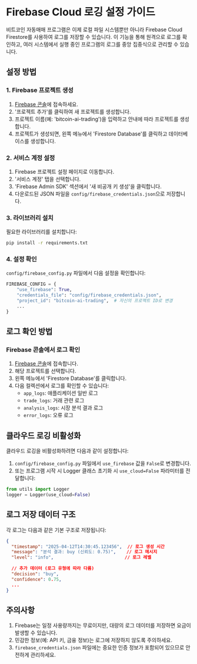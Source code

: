 # Firebase Cloud 로깅 설정 가이드

비트코인 자동매매 프로그램은 이제 로컬 파일 시스템뿐만 아니라 Firebase Cloud Firestore를 사용하여 로그를 저장할 수 있습니다. 이 기능을 통해 원격으로 로그를 확인하고, 여러 시스템에서 실행 중인 프로그램의 로그를 중앙 집중식으로 관리할 수 있습니다.

## 설정 방법

### 1. Firebase 프로젝트 생성

1. [Firebase 콘솔](https://console.firebase.google.com/)에 접속하세요.
2. '프로젝트 추가'를 클릭하여 새 프로젝트를 생성합니다.
3. 프로젝트 이름(예: 'bitcoin-ai-trading')을 입력하고 안내에 따라 프로젝트를 생성합니다.
4. 프로젝트가 생성되면, 왼쪽 메뉴에서 'Firestore Database'를 클릭하고 데이터베이스를 생성합니다.

### 2. 서비스 계정 설정

1. Firebase 프로젝트 설정 페이지로 이동합니다.
2. '서비스 계정' 탭을 선택합니다.
3. 'Firebase Admin SDK' 섹션에서 '새 비공개 키 생성'을 클릭합니다.
4. 다운로드된 JSON 파일을 `config/firebase_credentials.json`으로 저장합니다.

### 3. 라이브러리 설치

필요한 라이브러리를 설치합니다:

```bash
pip install -r requirements.txt
```

### 4. 설정 확인

`config/firebase_config.py` 파일에서 다음 설정을 확인합니다:

```python
FIREBASE_CONFIG = {
    "use_firebase": True,
    "credentials_file": "config/firebase_credentials.json",
    "project_id": "bitcoin-ai-trading",  # 자신의 프로젝트 ID로 변경
    ...
}
```

## 로그 확인 방법

### Firebase 콘솔에서 로그 확인

1. [Firebase 콘솔](https://console.firebase.google.com/)에 접속합니다.
2. 해당 프로젝트를 선택합니다.
3. 왼쪽 메뉴에서 'Firestore Database'를 클릭합니다.
4. 다음 컬렉션에서 로그를 확인할 수 있습니다:
   - `app_logs`: 애플리케이션 일반 로그
   - `trade_logs`: 거래 관련 로그
   - `analysis_logs`: 시장 분석 결과 로그
   - `error_logs`: 오류 로그

## 클라우드 로깅 비활성화

클라우드 로깅을 비활성화하려면 다음과 같이 설정합니다:

1. `config/firebase_config.py` 파일에서 `use_firebase` 값을 `False`로 변경합니다.
2. 또는 프로그램 시작 시 Logger 클래스 초기화 시 `use_cloud=False` 파라미터를 전달합니다:

```python
from utils import Logger
logger = Logger(use_cloud=False)
```

## 로그 저장 데이터 구조

각 로그는 다음과 같은 기본 구조로 저장됩니다:

```json
{
  "timestamp": "2025-04-12T14:30:45.123456",  // 로그 생성 시간
  "message": "분석 결과: buy (신뢰도: 0.75)",    // 로그 메시지
  "level": "info",                           // 로그 레벨
  
  // 추가 데이터 (로그 유형에 따라 다름)
  "decision": "buy",
  "confidence": 0.75,
  ...
}
```

## 주의사항

1. Firebase는 일정 사용량까지는 무료이지만, 대량의 로그 데이터를 저장하면 요금이 발생할 수 있습니다.
2. 민감한 정보(예: API 키, 금융 정보)는 로그에 저장하지 않도록 주의하세요.
3. `firebase_credentials.json` 파일에는 중요한 인증 정보가 포함되어 있으므로 안전하게 관리하세요.
